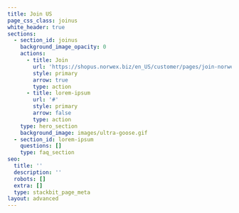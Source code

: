 ```yaml
---
title: Join US
page_css_class: joinus
white_header: true
sections:
  - section_id: joinus
    background_image_opacity: 0
    actions:
      - title: Join
        url: 'https://shopus.norwex.biz/en_US/customer/pages/join-norwex'
        style: primary
        arrow: true
        type: action
      - title: lorem-ipsum
        url: '#'
        style: primary
        arrow: false
        type: action
    type: hero_section
    background_image: images/ultra-goose.gif
  - section_id: lorem-ipsum
    questions: []
    type: faq_section
seo:
  title: ''
  description: ''
  robots: []
  extra: []
  type: stackbit_page_meta
layout: advanced
---
```

